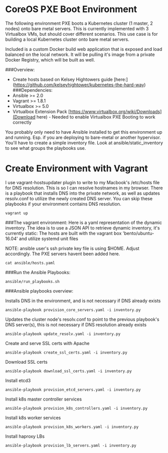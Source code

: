 CoreOS PXE Boot Environment
===================

The following environment PXE boots a Kubernetes cluster (1 master, 2 nodes) onto bare metal servers. This is currently implemented with 3 Virtualbox VMs, but should cover different scenarios. This use case is for building a local Kubernetes cluster onto bare metal servers.

Included is a custom Docker build web application that is exposed and load balanced on the local network. It will be pulling it's image from a private Docker Registry, which will be built as well.

###Overview:
* Create hosts based on Kelsey Hightowers guide [here:] (https://github.com/kelseyhightower/kubernetes-the-hard-way)
###Dependencies:
* Ansible >= 2.0
* Vagrant >= 1.8.1
* Virtualbox >= 5.0
* Virtualbox Extension Pack [https://www.virtualbox.org/wiki/Downloads](Download here) - Needed to enable Virtualbox PXE Booting to work correctly

You probably only need to have Ansible installed to get this environment up and running. Esp. if you are deploying to bare-metal or another hypervisor. You'll have to create a simple inventory file. Look at ansible/static_inventory to see what groups the playbooks use.

Create Environment with Vagrant
===============================

I use vagrant-hostsupdater plugin to write to my Macbook's /etc/hosts file for DNS resolution. This is so I can resolve hostnames in my browser. There is a playbook that installs DNS into the private network, as well as updates resolv.conf to utilize the newly created DNS server. You can skip these playbooks if your environment contains DNS resolution.
```
vagrant up
```

###The vagrant environment:
Here is a yaml representation of the dynamic inventory. The idea is to use a JSON API to retrieve dynamic inventory, it's currently static:
The hosts are built with the vagrant box 'bento/ubuntu-16.04' and utilize systemd unit files

NOTE: ansible user's ssh private key file is using $HOME. Adjust accordingly. The PXE servers havent been added here.
```
cat ansible/hosts.yaml
```

###Run the Ansible Playbooks:
```
ansible/run_playbooks.sh
```
###Ansible playbooks overview:

Installs DNS in the environment, and is not necessary if DNS already exists
```
ansible-playbook provision_core_servers.yaml -i inventory.py
```

Updates the cluster node's resolv.conf to point to the previous playbook's DNS server(s), this is not necessary if DNS resolution already exists
```
ansible-playbook update_resolv.yaml -i inventory.py
```

Create and serve SSL certs with Apache
```
ansible-playbook create_ssl_certs.yaml -i inventory.py
```

Download SSL certs
```
ansible-playbook download_ssl_certs.yaml -i inventory.py
```

Install etcd3
```
ansible-playbook provision_etcd_servers.yaml -i inventory.py
```

Install k8s master controller services
```
ansible-playbook provision_k8s_controllers.yaml -i inventory.py
```

Install k8s worker services
```
ansible-playbook provision_k8s_workers.yaml -i inventory.py
```

Install haproxy LBs
```
ansible-playbook provision_lb_servers.yaml -i inventory.py
```
